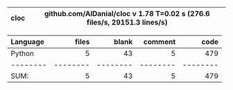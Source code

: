 cloc|github.com/AlDanial/cloc v 1.78  T=0.02 s (276.6 files/s, 29151.3 lines/s)
--- | ---

Language|files|blank|comment|code
:-------|-------:|-------:|-------:|-------:
Python|5|43|5|479
--------|--------|--------|--------|--------
SUM:|5|43|5|479
